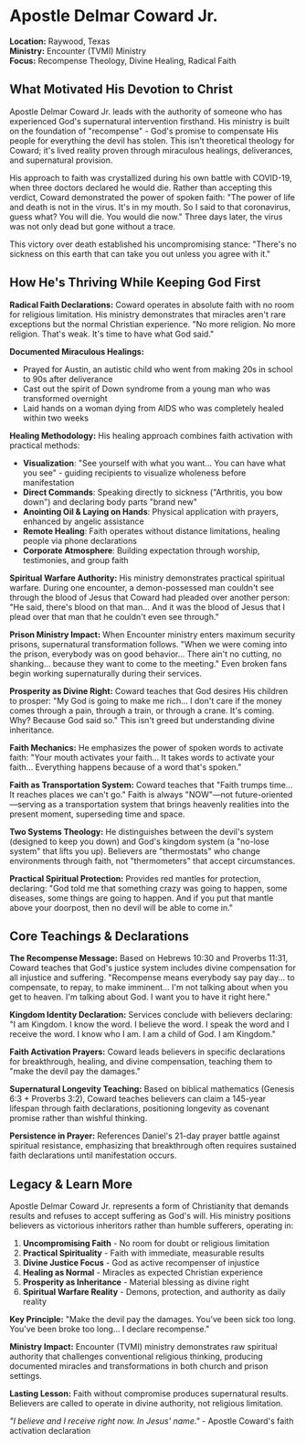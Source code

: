 # Apostle Delmar Coward Jr.

**Location:** Raywood, Texas  
**Ministry:** Encounter (TVMI) Ministry  
**Focus:** Recompense Theology, Divine Healing, Radical Faith

## What Motivated His Devotion to Christ

Apostle Delmar Coward Jr. leads with the authority of someone who has experienced God's supernatural intervention firsthand. His ministry is built on the foundation of "recompense" - God's promise to compensate His people for everything the devil has stolen. This isn't theoretical theology for Coward; it's lived reality proven through miraculous healings, deliverances, and supernatural provision.

His approach to faith was crystallized during his own battle with COVID-19, when three doctors declared he would die. Rather than accepting this verdict, Coward demonstrated the power of spoken faith: "The power of life and death is not in the virus. It's in my mouth. So I said to that coronavirus, guess what? You will die. You would die now." Three days later, the virus was not only dead but gone without a trace.

This victory over death established his uncompromising stance: "There's no sickness on this earth that can take you out unless you agree with it."

## How He's Thriving While Keeping God First

**Radical Faith Declarations:** Coward operates in absolute faith with no room for religious limitation. His ministry demonstrates that miracles aren't rare exceptions but the normal Christian experience. "No more religion. No more religion. That's weak. It's time to have what God said."

**Documented Miraculous Healings:**
- Prayed for Austin, an autistic child who went from making 20s in school to 90s after deliverance
- Cast out the spirit of Down syndrome from a young man who was transformed overnight
- Laid hands on a woman dying from AIDS who was completely healed within two weeks

**Healing Methodology:** His healing approach combines faith activation with practical methods:
- **Visualization**: "See yourself with what you want... You can have what you see" - guiding recipients to visualize wholeness before manifestation
- **Direct Commands**: Speaking directly to sickness ("Arthritis, you bow down") and declaring body parts "brand new"
- **Anointing Oil & Laying on Hands**: Physical application with prayers, enhanced by angelic assistance
- **Remote Healing**: Faith operates without distance limitations, healing people via phone declarations
- **Corporate Atmosphere**: Building expectation through worship, testimonies, and group faith

**Spiritual Warfare Authority:** His ministry demonstrates practical spiritual warfare. During one encounter, a demon-possessed man couldn't see through the blood of Jesus that Coward had pleaded over another person: "He said, there's blood on that man... And it was the blood of Jesus that I plead over that man that he couldn't even see through."

**Prison Ministry Impact:** When Encounter ministry enters maximum security prisons, supernatural transformation follows. "When we were coming into the prison, everybody was on good behavior... There ain't no cutting, no shanking... because they want to come to the meeting." Even broken fans begin working supernaturally during their services.

**Prosperity as Divine Right:** Coward teaches that God desires His children to prosper: "My God is going to make me rich... I don't care if the money comes through a pain, through a train, or through a crane. It's coming. Why? Because God said so." This isn't greed but understanding divine inheritance.

**Faith Mechanics:** He emphasizes the power of spoken words to activate faith: "Your mouth activates your faith... It takes words to activate your faith... Everything happens because of a word that's spoken."

**Faith as Transportation System:** Coward teaches that "Faith trumps time... It reaches places we can't go." Faith is always "NOW"—not future-oriented—serving as a transportation system that brings heavenly realities into the present moment, superseding time and space.

**Two Systems Theology:** He distinguishes between the devil's system (designed to keep you down) and God's kingdom system (a "no-lose system" that lifts you up). Believers are "thermostats" who change environments through faith, not "thermometers" that accept circumstances.

**Practical Spiritual Protection:** Provides red mantles for protection, declaring: "God told me that something crazy was going to happen, some diseases, some things are going to happen. And if you put that mantle above your doorpost, then no devil will be able to come in."

## Core Teachings & Declarations

**The Recompense Message:** Based on Hebrews 10:30 and Proverbs 11:31, Coward teaches that God's justice system includes divine compensation for all injustice and suffering. "Recompense means everybody say pay day... to compensate, to repay, to make imminent... I'm not talking about when you get to heaven. I'm talking about God. I want you to have it right here."

**Kingdom Identity Declaration:** Services conclude with believers declaring: "I am Kingdom. I know the word. I believe the word. I speak the word and I receive the word. I know who I am. I am a child of God. I am Kingdom."

**Faith Activation Prayers:** Coward leads believers in specific declarations for breakthrough, healing, and divine compensation, teaching them to "make the devil pay the damages."

**Supernatural Longevity Teaching:** Based on biblical mathematics (Genesis 6:3 + Proverbs 3:2), Coward teaches believers can claim a 145-year lifespan through faith declarations, positioning longevity as covenant promise rather than wishful thinking.

**Persistence in Prayer:** References Daniel's 21-day prayer battle against spiritual resistance, emphasizing that breakthrough often requires sustained faith declarations until manifestation occurs.

## Legacy & Learn More

Apostle Delmar Coward Jr. represents a form of Christianity that demands results and refuses to accept suffering as God's will. His ministry positions believers as victorious inheritors rather than humble sufferers, operating in:

1. **Uncompromising Faith** - No room for doubt or religious limitation
2. **Practical Spirituality** - Faith with immediate, measurable results  
3. **Divine Justice Focus** - God as active recompenser of injustice
4. **Healing as Normal** - Miracles as expected Christian experience
5. **Prosperity as Inheritance** - Material blessing as divine right
6. **Spiritual Warfare Reality** - Demons, protection, and authority as daily reality

**Key Principle:** "Make the devil pay the damages. You've been sick too long. You've been broke too long... I declare recompense."

**Ministry Impact:** Encounter (TVMI) ministry demonstrates raw spiritual authority that challenges conventional religious thinking, producing documented miracles and transformations in both church and prison settings.

**Lasting Lesson:** Faith without compromise produces supernatural results. Believers are called to operate in divine authority, not religious limitation.

*"I believe and I receive right now. In Jesus' name."* - Apostle Coward's faith activation declaration
